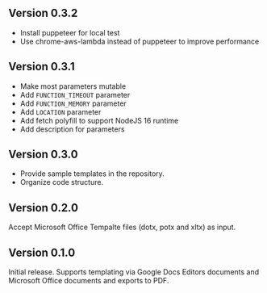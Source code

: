 ## Version 0.3.2

- Install puppeteer for local test
- Use chrome-aws-lambda instead of puppeteer to improve performance

## Version 0.3.1

- Make most parameters mutable
- Add `FUNCTION_TIMEOUT` parameter
- Add `FUNCTION_MEMORY` parameter
- Add `LOCATION` parameter
- Add fetch polyfill to support NodeJS 16 runtime
- Add description for parameters

## Version 0.3.0

- Provide sample templates in the repository.
- Organize code structure.

## Version 0.2.0

Accept Microsoft Office Tempalte files (dotx, potx and xltx) as input.

## Version 0.1.0

Initial release. Supports templating via Google Docs Editors documents and Microsoft Office documents and exports to PDF.
